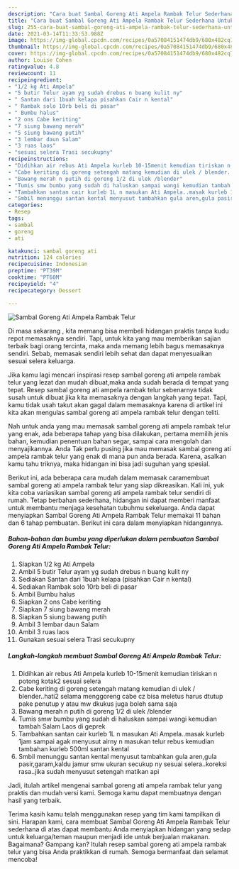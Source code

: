 ```yaml
---
description: "Cara buat Sambal Goreng Ati Ampela Rambak Telur Sederhana Untuk Jualan"
title: "Cara buat Sambal Goreng Ati Ampela Rambak Telur Sederhana Untuk Jualan"
slug: 255-cara-buat-sambal-goreng-ati-ampela-rambak-telur-sederhana-untuk-jualan
date: 2021-03-14T11:33:53.988Z
image: https://img-global.cpcdn.com/recipes/0a57084151474db9/680x482cq70/sambal-goreng-ati-ampela-rambak-telur-foto-resep-utama.jpg
thumbnail: https://img-global.cpcdn.com/recipes/0a57084151474db9/680x482cq70/sambal-goreng-ati-ampela-rambak-telur-foto-resep-utama.jpg
cover: https://img-global.cpcdn.com/recipes/0a57084151474db9/680x482cq70/sambal-goreng-ati-ampela-rambak-telur-foto-resep-utama.jpg
author: Louise Cohen
ratingvalue: 4.8
reviewcount: 11
recipeingredient:
- "1/2 kg Ati Ampela"
- "5 butir Telur ayam yg sudah drebus n buang kulit ny"
- " Santan dari 1buah kelapa pisahkan Cair n kental"
- " Rambak solo 10rb beli di pasar"
- " Bumbu halus"
- "2 ons Cabe keriting"
- "7 siung bawang merah"
- "5 siung bawang putih"
- "3 lembar daun Salam"
- "3 ruas laos"
- "sesuai selera Trasi secukupny"
recipeinstructions:
- "Didihkan air rebus Ati Ampela kurleb 10-15menit kemudian tiriskan n potong kotak2 sesuai selera"
- "Cabe keriting di goreng setengah matang kemudian di ulek / blender..hati2 selama menggoreng cabe cz bisa meletus harus dtutup pake penutup y atau mw dkukus juga boleh sama saja"
- "Bawang merah n putih di goreng 1/2 di ulek /blender"
- "Tumis smw bumbu yang sudah di haluskan sampai wangi kemudian tambah Salam Laos di geprek"
- "Tambahkan santan cair kurleb 1L n masukan Ati Ampela..masak kurleb 1jam sampai agak menyusut airny n masukan telur rebus kemudian tambahan kurleb 500ml santan kental"
- "Smbil menunggu santan kental menyusut tambahkan gula aren,gula pasir,garam,kaldu jamur smw ukuran secukup ny sesuai selera..koreksi rasa..jika sudah menyusut setengah matikan api"
categories:
- Resep
tags:
- sambal
- goreng
- ati

katakunci: sambal goreng ati 
nutrition: 124 calories
recipecuisine: Indonesian
preptime: "PT39M"
cooktime: "PT60M"
recipeyield: "4"
recipecategory: Dessert

---
```



![Sambal Goreng Ati Ampela Rambak Telur](https://img-global.cpcdn.com/recipes/0a57084151474db9/680x482cq70/sambal-goreng-ati-ampela-rambak-telur-foto-resep-utama.jpg)

Di masa  sekarang , kita memang bisa membeli hidangan praktis tanpa kudu repot memasaknya sendiri. Tapi, untuk kita yang mau memberikan sajian terbaik bagi orang tercinta, maka anda memang lebih bagus memasaknya sendiri. Sebab, memasak sendiri lebih sehat dan dapat menyesuaikan sesuai selera keluarga.

Jika kamu lagi mencari inspirasi resep sambal goreng ati ampela rambak telur yang lezat dan mudah dibuat,maka anda sudah berada di tempat yang tepat. Resep sambal goreng ati ampela rambak telur  sebenarnya tidak susah untuk dibuat jika kita memasaknya dengan langkah yang tepat. Tapi, kamu tidak usah takut akan gagal dalam memasaknya 
karena di artikel ini kita akan mengulas sambal goreng ati ampela rambak telur dengan teliti.  



Nah untuk anda yang mau memasak sambal goreng ati ampela rambak telur yang enak, ada beberapa tahap yang bisa dilakukan, pertama memilih jenis bahan, kemudian penentuan bahan segar, sampai cara mengolah dan menyajikannya. Anda Tak perlu pusing jika mau memasak sambal goreng ati ampela rambak telur yang enak di mana pun anda berada. Karena, asalkan kamu  tahu triknya, maka hidangan ini bisa jadi suguhan yang spesial.

Berikut ini, ada beberapa cara mudah dalam memasak caramembuat sambal goreng ati ampela rambak telur yang siap dikreasikan. Kali ini, yuk kita coba variasikan sambal goreng ati ampela rambak telur sendiri di rumah. Tetap berbahan sederhana, hidangan ini dapat memberi manfaat untuk membantu menjaga kesehatan tubuhmu sekeluarga. Anda dapat menyiapkan Sambal Goreng Ati Ampela Rambak Telur memakai 11 bahan dan 6 tahap pembuatan. Berikut ini cara dalam menyiapkan hidangannya.

<!--inarticleads1-->

##### Bahan-bahan dan bumbu yang diperlukan dalam pembuatan Sambal Goreng Ati Ampela Rambak Telur:

1. Siapkan 1/2 kg Ati Ampela
1. Ambil 5 butir Telur ayam yg sudah drebus n buang kulit ny
1. Sediakan  Santan dari 1buah kelapa (pisahkan Cair n kental)
1. Sediakan  Rambak solo 10rb beli di pasar
1. Ambil  Bumbu halus
1. Siapkan 2 ons Cabe keriting
1. Siapkan 7 siung bawang merah
1. Siapkan 5 siung bawang putih
1. Ambil 3 lembar daun Salam
1. Ambil 3 ruas laos
1. Gunakan sesuai selera Trasi secukupny




<!--inarticleads2-->

##### Langkah-langkah membuat Sambal Goreng Ati Ampela Rambak Telur:

1. Didihkan air rebus Ati Ampela kurleb 10-15menit kemudian tiriskan n potong kotak2 sesuai selera
1. Cabe keriting di goreng setengah matang kemudian di ulek / blender..hati2 selama menggoreng cabe cz bisa meletus harus dtutup pake penutup y atau mw dkukus juga boleh sama saja
1. Bawang merah n putih di goreng 1/2 di ulek /blender
1. Tumis smw bumbu yang sudah di haluskan sampai wangi kemudian tambah Salam Laos di geprek
1. Tambahkan santan cair kurleb 1L n masukan Ati Ampela..masak kurleb 1jam sampai agak menyusut airny n masukan telur rebus kemudian tambahan kurleb 500ml santan kental
1. Smbil menunggu santan kental menyusut tambahkan gula aren,gula pasir,garam,kaldu jamur smw ukuran secukup ny sesuai selera..koreksi rasa..jika sudah menyusut setengah matikan api




Jadi, itulah artikel mengenai  sambal goreng ati ampela rambak telur  yang praktis dan mudah versi kami. Semoga kamu dapat membuatnya dengan hasil yang terbaik. 

Terima kasih kamu telah menggunakan resep yang tim kami tampilkan di sini. Harapan kami, cara membuat  Sambal Goreng Ati Ampela Rambak Telur sederhana di atas dapat membantu Anda menyiapkan hidangan yang sedap untuk keluarga/teman maupun menjadi ide untuk berjualan makanan. Bagaimana? Gampang kan? Itulah resep sambal goreng ati ampela rambak telur yang bisa Anda praktikkan di rumah. Semoga bermanfaat dan selamat mencoba!

